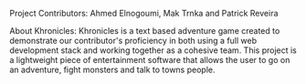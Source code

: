 Project Contributors: Ahmed Elnogoumi, Mak Trnka and Patrick Reveira

About Khronicles: Khronicles is a text based adventure game created to demonstrate our contributor's proficiency in both using a full web development stack and working together as a cohesive team. This project is a lightweight piece of entertainment software that allows the user to go on an adventure, fight monsters and talk to towns people.